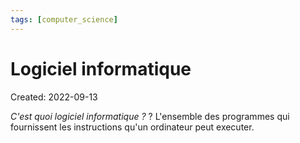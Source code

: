 ```yaml
---
tags: [computer_science] 
---
```

# Logiciel informatique
Created: 2022-09-13

*C'est quoi logiciel informatique ?*
?
L'ensemble des programmes qui fournissent les instructions qu'un ordinateur peut executer.
<!--SR:!2022-09-17,2,210-->
